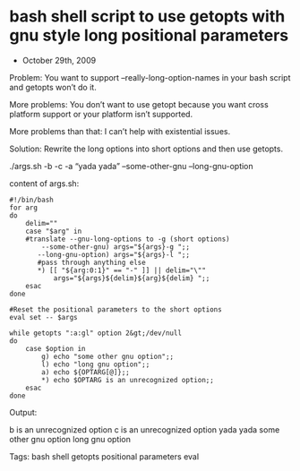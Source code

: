 # bash shell script to use getopts with gnu style long positional parameters

- October 29th, 2009

Problem: You want to support –really-long-option-names in your bash script and getopts won’t do it.

More problems: You don’t want to use getopt because you want cross platform support or your platform isn’t supported.

More problems than that: I can’t help with existential issues.

Solution: Rewrite the long options into short options and then use getopts.

./args.sh -b -c -a “yada yada” –some-other-gnu –long-gnu-option

content of args.sh:
```
#!/bin/bash
for arg
do
    delim=""
    case "$arg" in
    #translate --gnu-long-options to -g (short options)
        --some-other-gnu) args="${args}-g ";;
       --long-gnu-option) args="${args}-l ";;
       #pass through anything else
       *) [[ "${arg:0:1}" == "-" ]] || delim="\""
           args="${args}${delim}${arg}${delim} ";;
    esac
done

#Reset the positional parameters to the short options
eval set -- $args

while getopts ":a:gl" option 2&gt;/dev/null
do
    case $option in
        g) echo "some other gnu option";;
        l) echo "long gnu option";;
        a) echo ${OPTARG[@]};;
        *) echo $OPTARG is an unrecognized option;;
    esac
done
```

Output:

b is an unrecognized option
c is an unrecognized option
yada yada
some other gnu option
long gnu option

Tags: bash shell getopts positional parameters eval
